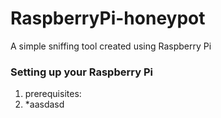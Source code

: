 # RaspberryPi-honeypot
A simple sniffing tool created using Raspberry Pi

### Setting up your Raspberry Pi

1. prerequisites:
2. *aasdasd
